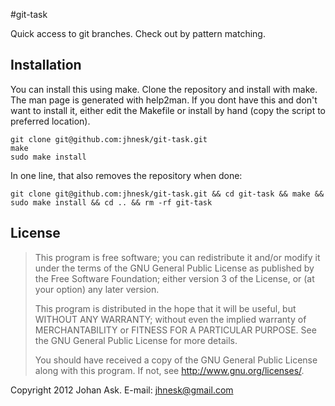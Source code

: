#git-task

Quick access to git branches. Check out by pattern matching.

## Installation

You can install this using make. Clone the repository and install
with make.  The man page is generated with help2man. If you dont have
this and don't want to install it, either edit the Makefile or install
by hand (copy the script to preferred location).

```
git clone git@github.com:jhnesk/git-task.git
make
sudo make install
```

In one line, that also removes the repository when done:

```
git clone git@github.com:jhnesk/git-task.git && cd git-task && make && sudo make install && cd .. && rm -rf git-task
```

## License

> This program is free software; you can redistribute it and/or modify
> it under the terms of the GNU General Public License as published by
> the Free Software Foundation; either version 3 of the License, or
> (at your option) any later version.
> 
> This program is distributed in the hope that it will be useful,
> but WITHOUT ANY WARRANTY; without even the implied warranty of
> MERCHANTABILITY or FITNESS FOR A PARTICULAR PURPOSE.  See the
> GNU General Public License for more details.
> 
> You should have received a copy of the GNU General Public License
> along with this program. If not, see <http://www.gnu.org/licenses/>.

Copyright 2012 Johan Ask.
E-mail: jhnesk@gmail.com
